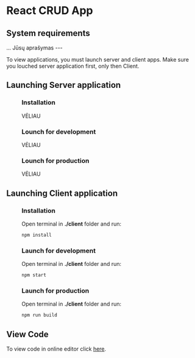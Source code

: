 # React CRUD App

## System requirements
... Jūsų aprašymas ---

To view applications, you must launch server and client apps.
Make sure you louched server application first, only then Client.

## Launching Server application
<div style="padding-left: 40px">

### Installation
VĖLIAU

### Lounch for development
VĖLIAU

### Lounch for production
VĖLIAU
</div>

## Launching Client application

<div style="padding-left: 40px">

### Installation
Open terminal in __./client__ folder and run:
```bash
npm install
```

### Launch for development
Open terminal in __./client__ folder and run:
```bash
npm start
```

### Launch for production
Open terminal in __./client__ folder and run:
```bash
npm run build
```
</div>


## View Code
To view code in online editor click [here](https://github.com/MatasA-commits/react-crud).
